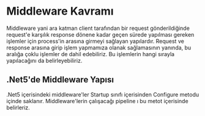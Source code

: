 # Middleware Kavramı


Middleware yani ara katman client tarafından bir request gönderildiğinde request'e karşılık response dönene kadar geçen sürede yapılması gereken işlemler için process'in arasına girmeyi sağlayan yapılardır. Request ve response arasına girip işlem yapmamıza olanak sağlamasının yanında, bu aralığa çoklu işlemler de dahil edebiliriz. Bu işlemlerin hangi sırayla yapılacağını da belirleyebiliriz.



## .Net5'de Middleware Yapısı
.Net5 içerisindeki middleware'ler Startup sınıfı içerisinden Configure metodu içinde saklanır. Middleware'lerin çalışacağı pipeline ı bu metot içerisinde belirleriz.
